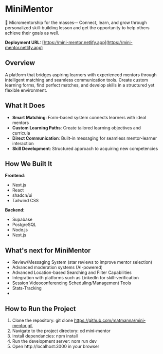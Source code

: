 # MiniMentor
🌱 Micromentorship for the masses-- Connect, learn, and grow through personalized skill-building lesson and get the opportunity to help others achieve their goals as well.

**Deployment URL:** [https://mini-mentor.netlify.app](https://mini-mentor.netlify.app)

## Overview
A platform that bridges aspiring learners with experienced mentors through intelligent matching and seamless communication tools. Create custom learning forms, find perfect matches, and develop skills in a structured yet flexible environment.

## What It Does
- **Smart Matching**: Form-based system connects learners with ideal mentors
- **Custom Learning Paths**: Create tailored learning objectives and curricula
- **Direct Communication**: Built-in messaging for seamless mentor-learner interaction
- **Skill Development**: Structured approach to acquiring new competencies

## How We Built It
**Frontend**:
- Next.js
- React
- shadcn/ui
- Tailwind CSS
  
**Backend**:
- Supabase
- PostgreSQL
- Node.js
- Next.js

## What's next for MiniMentor
- Review/Messaging System (star reviews to improve mentor selection)
- Advanced moderation systems (AI-powered)
- Advanced Location-based Searching and Filter Capabilities
- Integration with platforms such as LinkedIn for skill-verification
- Session Videoconferencing Scheduling/Management Tools
- Stats-Tracking
- 

## How to Run the Project
1. Clone the repository: git clone https://github.com/matmanna/mini-mentor.git
2. Navigate to the project directory: cd mini-mentor
3. Install dependancies: npm install
4. Run the development server: nom run dev
5. Open http://localhost:3000 in your browser
